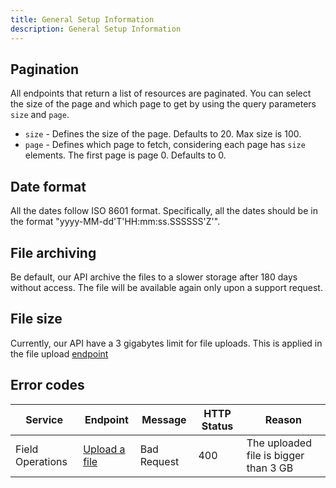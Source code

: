 ```yaml
---
title: General Setup Information
description: General Setup Information
---
```


## Pagination

All endpoints that return a list of resources are paginated. You can select the size of the page and which page to get by using the query parameters `size` and `page`.

- `size` - Defines the size of the page. Defaults to 20. Max size is 100.
- `page` - Defines which page to fetch, considering each page has `size` elements. The first page is page 0. Defaults to 0.


## Date format

All the dates follow ISO 8601 format. Specifically, all the dates should be in the format "yyyy-MM-dd'T'HH:mm:ss.SSSSSS'Z'".


## File archiving 

Be default, our API archive the files to a slower storage after 180 days without access. The file will be available again only upon a support request.


## File size

Currently, our API have a 3 gigabytes limit for file uploads. This is applied in the file upload [endpoint](files_endpoints.md/#upload-a-file) 


## Error codes

Service | Endpoint | Message | HTTP Status | Reason
--- | --- | --- | --- | --- 
Field Operations | [Upload a file](files_endpoints.md/#upload-a-file) | Bad Request | 400 | The uploaded file is bigger than 3 GB <!-- not standartized -->



